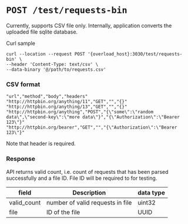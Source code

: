 # `POST /test/requests-bin`

Currently, supports CSV file only. Internally, application converts the uploaded file sqlite database.

Curl sample

```shell
curl --location --request POST '{overload_host}:3030/test/requests-bin' \
--header 'Content-Type: text/csv' \
--data-binary '@/path/to/requests.csv'
```

### CSV format

```csv
"url","method","body","headers"
"http://httpbin.org/anything/11","GET","","{}"
"http://httpbin.org/anything/13","GET","","{}"
"http://httpbin.org/anything","POST","{\"some\":\"random data\",\"second-key\":\"more data\"}","{\"Authorization\":\"Bearer 123\"}"
"http://httpbin.org/bearer","GET","","{\"Authorization\":\"Bearer 123\"}"
```
Note that header is required.

### Response

API returns valid count, i.e. count of requests that has been parsed successfully and a file ID. File ID will be
required to for testing.

| field       | Description                      | data type |
|-------------|----------------------------------|-----------|
| valid_count | number of valid requests in file | uint32    |
| file        | ID of the file                   | UUID      |
